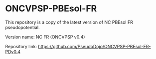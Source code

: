# ONCVPSP-PBEsol-FR
This repository is a copy of the latest version of NC PBEsol FR pseudopotential.

Version name: NC FR (ONCVPSP v0.4)

Repository link: https://github.com/PseudoDojo/ONCVPSP-PBEsol-FR-PDv0.4
